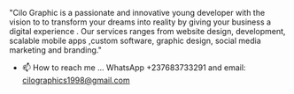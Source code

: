 "Cilo Graphic is a  passionate and innovative young developer with the vision to to transform your dreams into reality by giving your business a digital experience . Our services ranges from website design, development, scalable mobile apps ,custom software, graphic design, social media marketing and branding."
- 📫 How to reach me ... WhatsApp +237683733291 and email: cilographics1998@gmail.com
